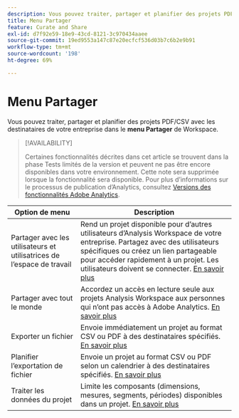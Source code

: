 ```yaml
---
description: Vous pouvez traiter, partager et planifier des projets PDF/CSV avec les destinataires de votre organisation.
title: Menu Partager
feature: Curate and Share
exl-id: d7f92e59-18e9-43cd-8121-3c970434aaee
source-git-commit: 19ed9553a147c87e20ecfcf536d03b7c6b2e9b91
workflow-type: tm+mt
source-wordcount: '198'
ht-degree: 69%

---
```


# Menu Partager

Vous pouvez traiter, partager et planifier des projets PDF/CSV avec les destinataires de votre entreprise dans le **menu Partager** de Workspace.

>[!AVAILABILITY]
>
>Certaines fonctionnalités décrites dans cet article se trouvent dans la phase Tests limités de la version et peuvent ne pas être encore disponibles dans votre environnement. Cette note sera supprimée lorsque la fonctionnalité sera disponible. Pour plus d’informations sur le processus de publication d’Analytics, consultez [Versions des fonctionnalités Adobe Analytics](/help/release-notes/releases.md).

| Option de menu | Description |
|---|---|
| Partager avec les utilisateurs et utilisatrices de l’espace de travail | Rend un projet disponible pour d’autres utilisateurs d’Analysis Workspace de votre entreprise. Partagez avec des utilisateurs spécifiques ou créez un lien partageable pour accéder rapidement à un projet. Les utilisateurs doivent se connecter. [En savoir plus](/help/analysis-workspace/curate-share/share-projects.md) |
| Partager avec tout le monde | Accordez un accès en lecture seule aux projets Analysis Workspace aux personnes qui n’ont pas accès à Adobe Analytics. [En savoir plus](/help/analysis-workspace/curate-share/share-projects.md) |
| Exporter un fichier | Envoie immédiatement un projet au format CSV ou PDF à des destinataires spécifiés. [En savoir plus](/help/analysis-workspace/curate-share/t-schedule-report.md) |
| Planifier l’exportation de fichier | Envoie un projet au format CSV ou PDF selon un calendrier à des destinataires spécifiés. [En savoir plus](/help/analysis-workspace/curate-share/t-schedule-report.md) |
| Traiter les données du projet | Limite les composants (dimensions, mesures, segments, périodes) disponibles dans un projet. [En savoir plus](/help/analysis-workspace/curate-share/curate.md) |
